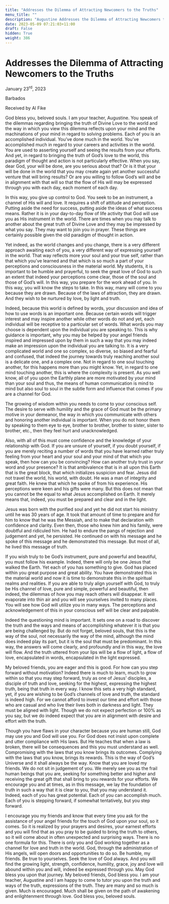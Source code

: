 ```yaml
---
title: "Addresses the Dilemma of Attracting Newcomers to the Truths"
menu_title: ""
description: "Augustine Addresses the Dilemma of Attracting Newcomers to the Truths"
date: 2023-05-09 07:21:03+11:00
draft: False
hidden: True
weight: 386
---
```

# Addresses the Dilemma of Attracting Newcomers to the Truths

January 23<sup>rd</sup>, 2023

Barbados

Received by Al Fike  



God bless you, beloved souls.  I am your teacher, Augustine. You speak of the dilemmas regarding bringing the truth of Divine Love to the world and the way in which you view this dilemma reflects upon your mind and the machinations of your mind in regard to solving problems. Each of you is an accomplished individual. You’ve done much in the world. You’ve accomplished much in regard to your careers and activities in the world. You are used to asserting yourself and seeing the results from your efforts. And yet, in regard to bringing the truth of God’s love to the world, this paradigm of thought and action is not particularly effective. When you say, dear God, your will be done, are you serious about that? Or is it that your will be done in the world that you may create again yet another successful venture that will bring results? Or are you willing to follow God’s will and be in alignment with that will so that the flow of His will may be expressed through you with each day, each moment of each day. 

In this way, you give up control to God. You seek to be an instrument, a channel of His will and love. It requires a shift of attitude and perception. Putting aside the need for success, putting aside the ideas of what success means. Rather it is in your day-to-day flow of life activity that God will use you as His instrument in the world. There are times when you may talk to another about the great truth of Divine Love and they may be impressed by what you say. They may want to join you in prayer. These things are certainly possible given the old paradigm of thought in action. 

Yet indeed, as the world changes and you change, there is a very different approach awaiting each of you, a very different way of expressing yourself in the world. That way reflects more your soul and your true self, rather than that which you’ve learned and that which is so much a part of your perceptions and consciousness in the material world. My students, it is important to be humble and prayerful, to seek the great love of God to such an extent that indeed your perceptions come clear, those of the soul and those of God’s will. In this way, you prepare for the work ahead of you. In this way, you will know the steps to take. In this way, many will come to you because they are drawn. Because of the laws of attraction, they are drawn. And they wish to be nurtured by love, by light and truth.

Indeed, because this world is defined by words, your discussion and idea of how to use words is an important one. Because certain words will trigger interest and may inspire another while other words do not and yet, each individual will be receptive to a particular set of words. What words you may choose is dependent upon the individual you are speaking to. This is why guidance is important, why you may be helped by your angel friends inspired and impressed upon by them in such a way that you may indeed make an impression upon the individual you are talking to. It is a very complicated world and one so complex, so diverse, so biased and fearful and confused, that indeed the journey towards truly reaching another soul is a delicate one, and a complex one. Not in regard to one soul touching another, for this happens more than you might know. Yet, in regard to one mind touching another, this is where the complexity is present. As you well know, all of you upon the Earthly plane are more motivated by your mind than your soul and thus, the means of human communication is mind to mind but also soul to soul in the subtle form and influence that comes if you are a channel for God. 

The growing of wisdom within you needs to come to your conscious self. The desire to serve with humility and the grace of God must be the primary motive in your demeanor, the way in which you communicate with others and honoring another individual is important. When you do not honor them by speaking to them eye to eye, brother to brother, brother to sister, sister to brother, etc., then they feel hurt and unacknowledged. 

Also, with all of this must come confidence and the knowledge of your relationship with God. If you are unsure of yourself, if you doubt yourself, if you are merely reciting a number of words that you have learned rather truly feeling from your heart and your soul and your mind of that which you speak, then how can you be convincing? How can another truly trust in your word and your presence? It is that ambivalence that is in all upon this Earth that is the great block, that which initializes suspicion and fear. Jesus did not travel the world, his world, with doubt. He was a man of integrity and great faith. He knew that which he spoke of from his experience. His perceptions were keen and his gifts were many. But this does not mean that you cannot be the equal to what Jesus accomplished on Earth. It merely means that, indeed, you must be prepared and clear and in the light. 

Jesus was born with the purified soul and yet he did not start his ministry until he was 30 years of age. It took that amount of time to prepare and for him to know that he was the Messiah, and to make that declaration with confidence and clarity. Even then, those who knew him and his family, were doubtful and ridiculed him. He had to endure the pangs of rejection and judgement and yet, he persisted. He continued on with his message and he spoke of this message and he demonstrated this message. But most of all, he lived this message of truth.  

If you wish truly to be God’s instrument, pure and powerful and beautiful, you must follow his example. Indeed, there will only be one Jesus that walked the Earth. Yet each of you has something to give. God has placed within you great purpose and great ability. You have demonstrated this in the material world and now it is time to demonstrate this in the spiritual realms and realities. If you are able to truly align yourself with God, to truly be His channel of love, pure and simple, powerful and beautiful, then indeed, the dilemmas of how you may reach others will disappear. It will evaporate into thin air and you will see yourselves invited to many places. You will see how God will utilize you in many ways. The perceptions and acknowledgement of this in your conscious self will be clear and palpable. 

Indeed the questioning mind is important. It sets one on a road to discover the truth and the ways and means of accomplishing whatever it is that you are being challenged by. But do not forget, beloved souls, that this is the way of the soul, not necessarily the way of the mind, although the mind does indeed play its part, but it is the soul that must be predominant. In this way, the answers will come clearly, and profoundly and in this way, the love will flow. And the truth uttered from your lips will be a flow of light, a flow of love, encapsulated in words, encapsulated in the light expressed. 

My beloved friends, you are eager and this is good. For how can you step forward without motivation? Indeed there is much to learn, much to grow within so that you may step forward, truly as one of Jesus’ disciples, a disciple of truth and love, seeking for the highest, expressing the highest truth, being that truth in every way. I know this sets a very high standard, yet, if you are wishing to be God’s channels of love and truth, the standard is indeed high. For we cannot afford to invest our time and effort with those who are casual and who live their lives both in darkness and light. They must be aligned with light. Though we do not expect perfection or 100% as you say, but we do indeed expect that you are in alignment with desire and effort with the truth. 

Though you have flaws in your character because you are human still, God may use you and God will use you. For God does not insist upon complete and utter compliance with His laws. But He teaches that when a law is broken, there will be consequences and this you must understand as well. Compromising with the laws that you know brings its outcomes. Complying with the laws that you know, brings its rewards. This is the way of God’s Universe and it shall always be the way. Know that you are loved my friends. We do not sit in judgement of you. We merely see you as the frail human beings that you are, seeking for something better and higher and receiving the great gift that shall bring to you rewards for your efforts. We encourage you and at times, as in this message, we lay the foundation of truth in such a way that it is clear to you, that you may understand it. Indeed, each of you has great potential. Each of you can accomplish much. Each of you is stepping forward, if somewhat tentatively, but you step forward.

I encourage you my friends and know that every time you ask for the assistance of your angel friends for the touch of God upon your soul, so it comes. So it is realized by your prayers and desires, your earnest efforts and you will find that as you pray to be guided to bring the truth to others, so it will come about in often unexpected and surprising ways. There is no one formula for this. There is only you and God working together as a channel for love and truth in the world. God, through the administration of His angels, will open doors and opportunities to do so. Be humble, my friends. Be true to yourselves. Seek the love of God always. And you will find the growing light, strength, confidence, humility, grace, joy and love will abound within you and will, indeed be expressed through you. May God bless you upon that journey. My beloved friends, God bless you. I am your teacher, Augustine and I am happy to come to tutor you upon the truth and ways of the truth, expressions of the truth. They are many and so much is given. Much is encouraged. Much shall be given on the path of awakening and enlightenment through love. God bless you, beloved souls.